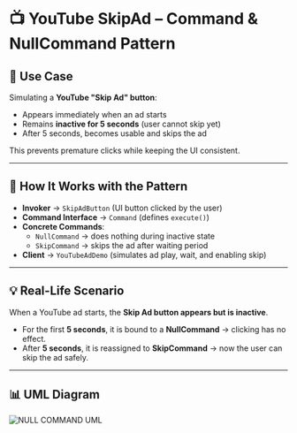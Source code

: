 # 📺 YouTube SkipAd – Command & NullCommand Pattern  

## 🎯 Use Case  
Simulating a **YouTube "Skip Ad" button**:  
- Appears immediately when an ad starts  
- Remains **inactive for 5 seconds** (user cannot skip yet)  
- After 5 seconds, becomes usable and skips the ad  

This prevents premature clicks while keeping the UI consistent.  

---

## 🔗 How It Works with the Pattern  

- **Invoker** → `SkipAdButton` (UI button clicked by the user)  
- **Command Interface** → `Command` (defines `execute()`)  
- **Concrete Commands**:  
  - `NullCommand` → does nothing during inactive state  
  - `SkipCommand` → skips the ad after waiting period  
- **Client** → `YouTubeAdDemo` (simulates ad play, wait, and enabling skip)  

---

## 💡 Real-Life Scenario  

When a YouTube ad starts, the **Skip Ad button appears but is inactive**.  
- For the first **5 seconds**, it is bound to a **NullCommand** → clicking has no effect.  
- After **5 seconds**, it is reassigned to **SkipCommand** → now the user can skip the ad safely.  

---

## 📊 UML Diagram  
![NULL COMMAND UML](NullCommandUML.jpg)  

